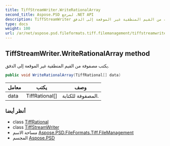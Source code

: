 ```yaml
---
title: TiffStreamWriter.WriteRationalArray
second_title: Aspose.PSD لمرجع .NET API
description: TiffStreamWriter طريقة. يكتب مصفوفة من القيم المنطقية غير الموقعة إلى الدفق.
type: docs
weight: 100
url: /ar/net/aspose.psd.fileformats.tiff.filemanagement/tiffstreamwriter/writerationalarray/
---
```

## TiffStreamWriter.WriteRationalArray method

يكتب مصفوفة من القيم المنطقية غير الموقعة إلى الدفق.

```csharp
public void WriteRationalArray(TiffRational[] data)
```

| معامل | يكتب | وصف |
| --- | --- | --- |
| data | TiffRational[] | المصفوفة للكتابة. |

### أنظر أيضا

* class [TiffRational](../../../aspose.psd.fileformats.tiff/tiffrational/)
* class [TiffStreamWriter](../)
* مساحة الاسم [Aspose.PSD.FileFormats.Tiff.FileManagement](../../tiffstreamwriter/)
* المجسم [Aspose.PSD](../../../)


